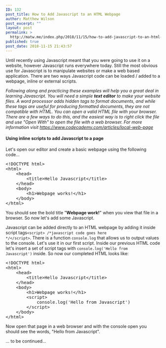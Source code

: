 ```yaml
---
ID: 132
post_title: How to Add Javascript to an HTML Webpage
author: Matthew Wilson
post_excerpt: ""
layout: post
permalink: >
  http://matw.me/index.php/2018/11/15/how-to-add-javascript-to-an-html-webpage/
published: true
post_date: 2018-11-15 21:43:57
---
```

Until recently using Javascript meant that you were going to use it on a website, however Javascript runs everywhere today. Still the most obvious use for Javascript is to manipulate websites or make a web based application. There are two ways Javascript code can be loaded / added to a webpage, inline or external scripts.

<em>Following along and practicing these examples will help you a great deal in learning Javascript. You will need a simple <strong>text editor</strong> to make your website files. A word processor adds hidden tags to format documents, and while these tags are useful for producing formatted documents, they are not compatible with HTML. You can open a valid HTML file with your browser. There are a few ways to do this, and the easiest way is to right click the file and use "Open With" to open the file with a web browser. For more information visit https://www.codecademy.com/articles/local-web-page</em>
<h4>Using inline scripts to add Javascript to a page</h4>
Let's open our editor and create a basic webpage using the following code...
<pre>&lt;!DOCTYPE html&gt;
&lt;html&gt;
    &lt;head&gt;
        &lt;title&gt;Hello Javascript&lt;/title&gt;
    &lt;/head&gt;
    &lt;body&gt;
        &lt;h1&gt;Webpage works!&lt;/h1&gt;
    &lt;/body&gt;
&lt;/html&gt;</pre>
You should see the bold title "<strong>Webpage work!</strong>" when you view that file in a browser. So now let's add some Javascript.

Javascript can be added directly to an HTML webpage by adding it inside script tags<code>&lt;script&gt; /*javascript code goes here */</code><code>&lt;/script&gt;</code>. There is a function <code>console.log</code> that allows us to output values to the console. Let's use it in our first script. Inside our previous HTML code let's insert a set of script tags with <code>console.log('Hello from Javascript')</code> inside. So now our completed HTML looks like:
<pre>&lt;!DOCTYPE html&gt;
&lt;html&gt;
    &lt;head&gt;
        &lt;title&gt;Hello Javascript&lt;/title&gt;
    &lt;/head&gt;
    &lt;body&gt;
        &lt;h1&gt;Webpage works!&lt;/h1&gt;
        &lt;script&gt;
            console.log('Hello from Javascript')
        &lt;/script&gt;
    &lt;/body&gt;
&lt;/html&gt;</pre>
Now open that page in a web browser and with the console open you should see the words, "Hello from Javascript".

... to be continued...